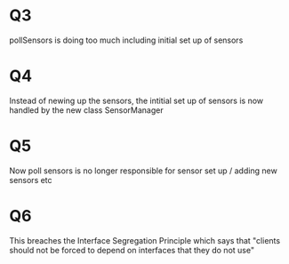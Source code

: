 Q3
==
pollSensors is doing too much including initial set up of sensors

Q4
==
Instead of newing up the sensors, the intitial set up of sensors is now handled by the new class SensorManager

Q5
==
Now poll sensors is no longer responsible for sensor set up / adding new sensors etc

Q6
==
This breaches the Interface Segregation Principle which says that "clients should not be forced to depend on interfaces that they do not use"